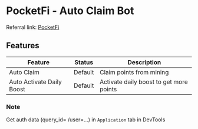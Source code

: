 # PocketFi - Auto Claim Bot

Referral link: [PocketFi](https://t.me/pocketfi_bot/Mining?startapp=1375235586)


## Features

| Feature                  | Status                 | Description                                           |
|--------------------------|------------------------|-------------------------------------------------------|
| Auto Claim               | Default                | Claim points from mining                              |
| Auto Activate Daily Boost| Default                | Activate daily boost to get more points               |

### Note

Get auth data (query_id= /user=...) in `Application` tab in DevTools
